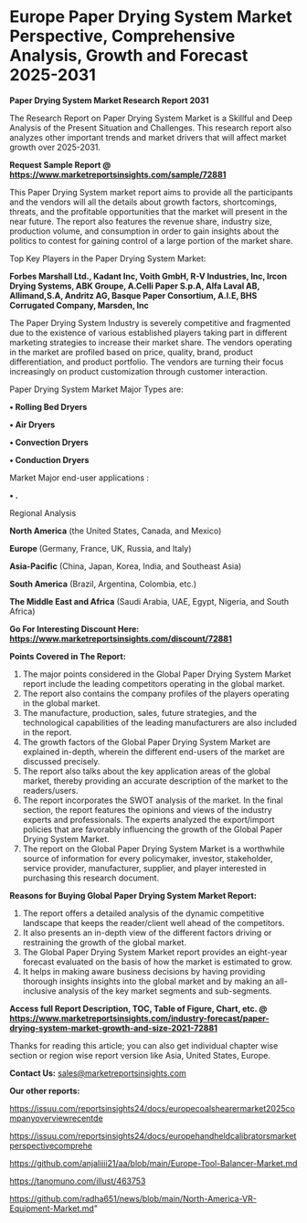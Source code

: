# Europe Paper Drying System Market Perspective, Comprehensive Analysis, Growth and Forecast 2025-2031

<strong>Paper Drying System Market Research Report 2031</strong>

The Research Report on Paper Drying System Market is a Skillful and Deep Analysis of the Present Situation and Challenges. This research report also analyzes other important trends and market drivers that will affect market growth over 2025-2031.

<strong>Request Sample Report @ <a href=https://www.marketreportsinsights.com/sample/72881>https://www.marketreportsinsights.com/sample/72881</a></strong>

This Paper Drying System market report aims to provide all the participants and the vendors will all the details about growth factors, shortcomings, threats, and the profitable opportunities that the market will present in the near future. The report also features the revenue share, industry size, production volume, and consumption in order to gain insights about the politics to contest for gaining control of a large portion of the market share.

Top Key Players in the Paper Drying System Market:

<strong>Forbes Marshall Ltd., Kadant Inc, Voith GmbH, R-V Industries, Inc, Ircon Drying Systems, ABK Groupe, A.Celli Paper S.p.A, Alfa Laval AB, Allimand,S.A, Andritz AG, Basque Paper Consortium, A.I.E, BHS Corrugated Company, Marsden, Inc</strong>

The Paper Drying System Industry is severely competitive and fragmented due to the existence of various established players taking part in different marketing strategies to increase their market share. The vendors operating in the market are profiled based on price, quality, brand, product differentiation, and product portfolio. The vendors are turning their focus increasingly on product customization through customer interaction.

Paper Drying System Market Major Types are:

<strong>• Rolling Bed Dryers

• Air Dryers

• Convection Dryers

• Conduction Dryers</strong>

Market Major end-user applications :

<strong>• .</strong>

Regional Analysis

</u><strong><b>North America</b></strong> (the United States, Canada, and Mexico)

<strong><b>Europe </b></strong>(Germany, France, UK, Russia, and Italy)

<strong><b>Asia-Pacific</b></strong> (China, Japan, Korea, India, and Southeast Asia)

<strong><b>South America</b></strong> (Brazil, Argentina, Colombia, etc.)

<strong><b>The Middle East and Africa</b></strong> (Saudi Arabia, UAE, Egypt, Nigeria, and South Africa)

<strong>Go For Interesting Discount Here: <a href=https://www.marketreportsinsights.com/discount/72881>https://www.marketreportsinsights.com/discount/72881</a></strong>

<strong>Points Covered in The Report:</strong>
<ol>
  <li>The major points considered in the Global Paper Drying System Market report include the leading competitors operating in the global market.</li>
  <li>The report also contains the company profiles of the players operating in the global market.</li>
  <li>The manufacture, production, sales, future strategies, and the technological capabilities of the leading manufacturers are also included in the report.</li>
  <li>The growth factors of the Global Paper Drying System Market are explained in-depth, wherein the different end-users of the market are discussed precisely.</li>
  <li>The report also talks about the key application areas of the global market, thereby providing an accurate description of the market to the readers/users.</li>
  <li>The report incorporates the SWOT analysis of the market. In the final section, the report features the opinions and views of the industry experts and professionals. The experts analyzed the export/import policies that are favorably influencing the growth of the Global Paper Drying System Market.</li>
  <li>The report on the Global Paper Drying System Market is a worthwhile source of information for every policymaker, investor, stakeholder, service provider, manufacturer, supplier, and player interested in purchasing this research document.</li>
</ol>
<strong>Reasons for Buying Global Paper Drying System Market Report:</strong>

<ol>
  <li>The report offers a detailed analysis of the dynamic competitive landscape that keeps the reader/client well ahead of the competitors.</li>
  <li>It also presents an in-depth view of the different factors driving or restraining the growth of the global market.</li>
  <li>The Global Paper Drying System Market report provides an eight-year forecast evaluated on the basis of how the market is estimated to grow.</li>
  <li>It helps in making aware business decisions by having providing thorough insights insights into the global market and by making an all-inclusive analysis of the key market segments and sub-segments.</li>
</ol>
<strong>Access full Report Description, TOC, Table of Figure, Chart, etc. @ <a href=https://www.marketreportsinsights.com/industry-forecast/paper-drying-system-market-growth-and-size-2021-72881>https://www.marketreportsinsights.com/industry-forecast/paper-drying-system-market-growth-and-size-2021-72881</a></strong>


Thanks for reading this article; you can also get individual chapter wise section or region wise report version like Asia, United States, Europe.

<strong>Contact Us:</strong>
sales@marketreportsinsights.com

<strong>Our other reports:</strong>

<a href=https://issuu.com/reportsinsights24/docs/europecoalshearermarket2025companyoverviewrecentde>https://issuu.com/reportsinsights24/docs/europecoalshearermarket2025companyoverviewrecentde</a>

<a href=https://issuu.com/reportsinsights24/docs/europehandheldcalibratorsmarketperspectivecomprehe>https://issuu.com/reportsinsights24/docs/europehandheldcalibratorsmarketperspectivecomprehe</a>

<a href=https://github.com/anjaliiii21/aa/blob/main/Europe-Tool-Balancer-Market.md>https://github.com/anjaliiii21/aa/blob/main/Europe-Tool-Balancer-Market.md</a>

<a href=https://tanomuno.com/illust/463753>https://tanomuno.com/illust/463753</a>

<a href=https://github.com/radha651/news/blob/main/North-America-VR-Equipment-Market.md>https://github.com/radha651/news/blob/main/North-America-VR-Equipment-Market.md</a>"
